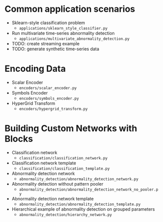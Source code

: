 

# Common application scenarios
- Sklearn-style classification problem
    - `applications/sklearn_style_classifier.py`
- Run multivariate time-series abnormality detection
    - `applications/multivariate_abnormality_detection.py`
- TODO: create streaming example
- TODO: generate synthetic time-series data

# Encoding Data
- Scalar Encoder
    - `encoders/scalar_encoder.py`
- Symbols Encoder
    - `encoders/symbols_encoder.py`
- HyperGrid Transform
    - `encoders/hypergrid_transform.py`

# Building Custom Networks with Blocks
- Classification network
    - `classification/classification_network.py`
- Classification network template
    - `classification/classification_template.py`
- Abnormality detection network
    - `abnormality_detection/abnormality_detection_network.py`
- Abnormality detection without pattern pooler
    - `abnormality_detection/abnormality_detection_network_no_pooler.py`
- Abnormality detection network template
    - `abnormality_detection/abnormality_detection_template.py`
- Hierarchical example of abnormality detection on grouped parameters
    - `abnormality_detection/hierarchy_network.py`


